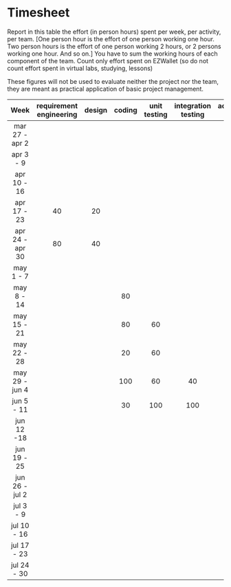 # Timesheet

Report in this table the effort (in person hours) spent per week, per activity, per team. 
[One person hour is the effort of one person working one hour.
Two person hours is the effort of one person working 2 hours, or 2 persons working one hour. And so on.]
You have to sum the working hours of each component of the team.
Count only effort spent on EZWallet (so do not count effort spent in virtual labs, studying, lessons)

These figures will not be used to evaluate neither the project nor the team, they are meant as practical application of basic project management.

| Week | requirement engineering | design | coding | unit testing | integration testing | acceptance testing | management | git maven |
|:-----------:|:--------:|:-----------:|:-----------:|:----------:|:------------:|:---------------:|:-------------:|:--------------:|
| mar 27 - apr 2 | | | | | | | | |
| apr 3 - 9 | | | | | | | | |
| apr 10 - 16| | | | | | | | | 
| apr 17 - 23| 40|20 | | | | |40 | | 
| apr 24 - apr 30 |80 |40 | | | | |20 | | 
| may 1 - 7  | | | | | | | | | 
| may 8 - 14| | |80 | | | |10 |15| 
| may 15 - 21| | | 80|60 | | | | | 
| may 22 - 28| | |20 |60 | | | 10| | 
| may 29 - jun 4 | | |100 |60 | 40| | 10|20 | 
| jun 5 - 11 | | |30 |100 |100 | |10 |30 | 
| jun 12 -18 | | | | | | | | | 
| jun 19 - 25 | | | | | | | | | 
| jun 26 - jul 2 | | | | | | | | | 
| jul 3 - 9 | | | | | | | | | 
| jul 10 - 16 | | | | | | | | |
| jul 17 - 23 | | | | | | | | |
| jul 24 - 30 | | | | | | | | |
